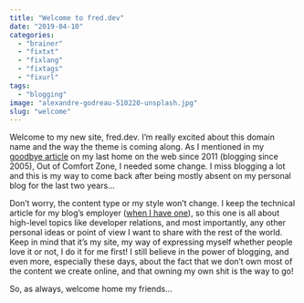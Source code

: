 ```yaml
---
title: "Welcome to fred.dev"
date: "2019-04-10"
categories: 
  - "brainer"
  - "fixtxt"
  - "fixlang"
  - "fixtags"
  - "fixurl"
tags: 
  - "blogging"
image: "alexandre-godreau-510220-unsplash.jpg"
slug: "welcome"
---
```


Welcome to my new site, fred.dev. I’m really excited about this domain name and the way the theme is coming along. As I mentioned in my [goodbye article](https://outofcomfortzone.net/2019/04/10/im-moving-to-fred-dev/) on my last home on the web since 2011 (blogging since 2005), Out of Comfort Zone, I needed some change. I miss blogging a lot and this is my way to come back after being mostly absent on my personal blog for the last two years...

Don’t worry, the content type or my style won’t change. I keep the technical article for my blog’s employer ([when I have one](https://twitter.com/fharper/status/1111694552262459393)), so this one is all about high-level topics like developer relations, and most importantly, any other personal ideas or point of view I want to share with the rest of the world. Keep in mind that it’s my site, my way of expressing myself whether people love it or not, I do it for me first! I still believe in the power of blogging, and even more, especially these days, about the fact that we don’t own most of the content we create online, and that owning my own shit is the way to go!

So, as always, welcome home my friends...
